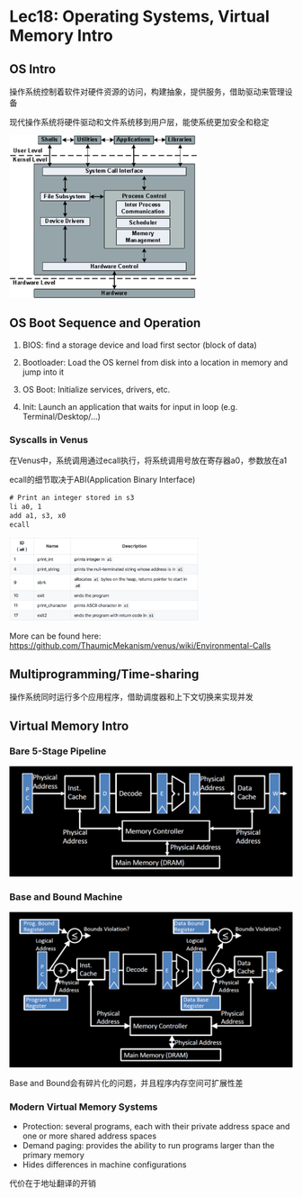 # Lec18: Operating Systems, Virtual Memory Intro

## OS Intro

操作系统控制着软件对硬件资源的访问，构建抽象，提供服务，借助驱动来管理设备

现代操作系统将硬件驱动和文件系统移到用户层，能使系统更加安全和稳定

<img src="assets/image-20220715115635699.png" alt="image-20220715115635699" style="zoom: 33%;" />

## OS Boot Sequence and Operation

1. BIOS: find a storage device and load first sector (block of data)

2. Bootloader: Load the OS kernel from disk into a location in memory and jump into it
3. OS Boot: Initialize services, drivers, etc.
4. Init: Launch an application that waits for input in loop (e.g. Terminal/Desktop/...)

### Syscalls in Venus

在Venus中，系统调用通过ecall执行，将系统调用号放在寄存器a0，参数放在a1

ecall的细节取决于ABI(Application Binary Interface)

```assembly
# Print an integer stored in s3
li a0, 1
add a1, s3, x0
ecall
```

<img src="assets/image-20220715143727839.png" alt="image-20220715143727839" style="zoom: 33%;" />

More can be found here: https://github.com/ThaumicMekanism/venus/wiki/Environmental-Calls

## Multiprogramming/Time-sharing

操作系统同时运行多个应用程序，借助调度器和上下文切换来实现并发

## Virtual Memory Intro

### Bare 5-Stage Pipeline

<img src="assets/image-20220715151232085.png" alt="image-20220715151232085" style="zoom:67%;" />

### Base and Bound Machine

<img src="assets/image-20220715151305307.png" alt="image-20220715151305307" style="zoom:67%;" />

Base and Bound会有碎片化的问题，并且程序内存空间可扩展性差

### Modern Virtual Memory Systems

- Protection: several programs, each with their private address space and one or more shared address spaces
- Demand paging: provides the ability to run programs larger than the primary memory
- Hides differences in machine configurations

代价在于地址翻译的开销
